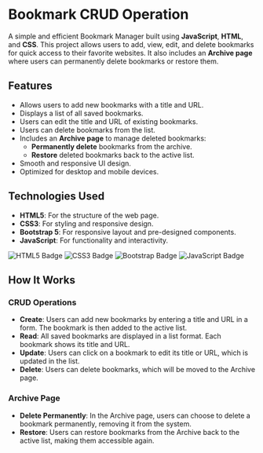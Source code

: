 # Bookmark CRUD Operation

A simple and efficient Bookmark Manager built using **JavaScript**, **HTML**, and **CSS**. This project allows users to add, view, edit, and delete bookmarks for quick access to their favorite websites. It also includes an **Archive page** where users can permanently delete bookmarks or restore them.


## Features

- Allows users to add new bookmarks with a title and URL.
- Displays a list of all saved bookmarks.
- Users can edit the title and URL of existing bookmarks.
- Users can delete bookmarks from the list.
- Includes an **Archive page** to manage deleted bookmarks:
  - **Permanently delete** bookmarks from the archive.
  - **Restore** deleted bookmarks back to the active list.
- Smooth and responsive UI design.
- Optimized for desktop and mobile devices.

## Technologies Used

- **HTML5**: For the structure of the web page.
- **CSS3**: For styling and responsive design.
- **Bootstrap 5**: For responsive layout and pre-designed components.
- **JavaScript**: For functionality and interactivity.

![HTML5 Badge](https://img.shields.io/badge/HTML5-E34F26?style=flat&logo=html5&logoColor=white)
![CSS3 Badge](https://img.shields.io/badge/CSS3-1572B6?style=flat&logo=css3&logoColor=white)
![Bootstrap Badge](https://img.shields.io/badge/Bootstrap-563D7C?style=flat&logo=bootstrap&logoColor=white)
![JavaScript Badge](https://img.shields.io/badge/JavaScript-F7DF1E?style=flat&logo=javascript&logoColor=black)

## How It Works

### CRUD Operations
- **Create**: Users can add new bookmarks by entering a title and URL in a form. The bookmark is then added to the active list.
- **Read**: All saved bookmarks are displayed in a list format. Each bookmark shows its title and URL.
- **Update**: Users can click on a bookmark to edit its title or URL, which is updated in the list.
- **Delete**: Users can delete bookmarks, which will be moved to the Archive page.

### Archive Page
- **Delete Permanently**: In the Archive page, users can choose to delete a bookmark permanently, removing it from the system.
- **Restore**: Users can restore bookmarks from the Archive back to the active list, making them accessible again.


